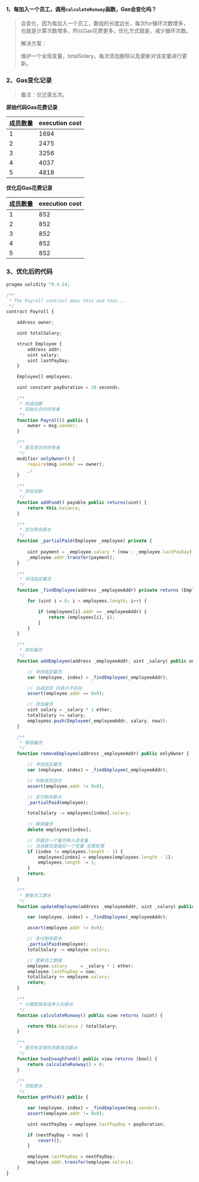 #### 1、每加入一个员工，调用`calculateRunway`函数，Gas会变化吗？

> 会变化，因为每加入一个员工，数组的长度边长，每次for循环次数增多，也就是计算次数增多，所以Gas花费更多，优化方式就是，减少循环次数。
>
> 解决方案：
>
> 维护一个全局变量，totalSolary，每次添加删除以及更新对该变量进行更新。

### 2、Gas变化记录

> 备注：仅记录五次。

**原始代码Gas花费记录**

| 成员数量 | execution cost |
| ---- | -------------- |
| 1    | 1694           |
| 2    | 2475           |
| 3    | 3256           |
| 4    | 4037           |
| 5    | 4818           |

**优化后Gas花费记录**

| 成员数量 | execution cost |
| ---- | -------------- |
| 1    | 852            |
| 2    | 852            |
| 3    | 852            |
| 4    | 852            |
| 5    | 852            |

### 3、优化后的代码

```javascript
pragma solidity ^0.4.14;

/**
 * The Payroll contract does this and that...
 */
contract Payroll {

	address owner;

	uint totalSalary;

	struct Employee {
		address addr;
		uint salary;
		uint lastPayDay;
	}

	Employee[] employees;

	uint constant payDuration = 10 seconds;

	/**
	 * 构造函数
	 * 初始化合约所有者
	 */
	function Payroll() public {
		owner = msg.sender;
	}

	/**
	 * 是否是合约所有者
	 */
	modifier onlyOwner() { 
		require(msg.sender == owner);
		_; 
	}

	/**
	 * 添加余额
	 */
	function addFund() payable public returns(uint) {
		return this.balance;
	}

	/**
	 * 支付剩余薪水
	 */
	function _partialPaid(Employee _employee) private {
		
		uint payment = _employee.salary * (now - _employee.lastPayDay) / payDuration;
		_employee.addr.transfer(payment);
	}	

	/**
	 * 寻找指定雇员
	 */
	function _findEmployee(address _employeeAddr) private returns (Employee, uint) {

		for (uint i = 0; i < employees.length; i++) {

			if (employees[i].addr == _employeeAddr) {
				return (employees[i], i);
			}
		}
	}

	/**
	 * 添加雇员
	 */
	function addEmployee(address _employeeAddr, uint _salary) public onlyOwner {

		// 寻找指定雇员
		var (employee, index) = _findEmployee(_employeeAddr);

		// 当返回空 则表示不存在
		assert(employee.addr == 0x0);	

		// 添加雇员
		uint salary = _salary * 1 ether;
		totalSalary += salary;
		employees.push(Employee(_employeeAddr, salary, now));
	} 

	/**
	 * 移除雇员
	 */
	function removeEmployee(address _employeeAddr) public onlyOwner {

		// 寻找指定雇员
		var (employee, index) = _findEmployee(_employeeAddr);

		// 判断是否存在
		assert(employee.addr != 0x0);

		// 支付剩余薪水
		_partialPaid(employee);

		totalSalary -= employees[index].salary;
		
		// 移除雇员
		delete employees[index];

		// 将最后一个雇员移入该变量
		// 当该雇员是最后一个变量 无需处理
		if (index != employees.length - 1) {	
			employees[index] = employees[employees.length - 1];
			employees.length -= 1;
		}
		return;
	}

	/**
	 * 更新员工薪水
	 */
	function updateEmployee(address _employeeAddr, uint _salary) public onlyOwner {

		var (employee, index) = _findEmployee(_employeeAddr);

		assert(employee.addr != 0x0);

		// 支付剩余薪水
		_partialPaid(employee);
		totalSalary -= employee.salary;

		// 更新员工数据
		employee.salary 	= _salary * 1 ether;
		employee.lastPayDay = now;
		totalSalary += employee.salary;
		return;
	}

	/**
	 * 计算能够发送多久的薪水
	 */
	function calculateRunway() public view returns (uint) {

		return this.balance / totalSalary;
	}	

	/**
	 * 是否有足够的余额发送薪水
	 */
	function hasEnoughFund() public view returns (bool) {
		return calculateRunway() > 0;
	}	

	/**
	 * 领取薪水
	 */
	function getPaid() public {

		var (employee, index) = _findEmployee(msg.sender);
		assert(employee.addr != 0x0);

		uint nextPayDay = employee.lastPayDay + payDuration;

		if (nextPayDay > now) {
			revert();
		}

		employee.lastPayDay = nextPayDay; 
		employee.addr.transfer(employee.salary);
	}
}
```
